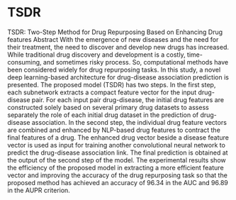 # TSDR

TSDR: Two-Step Method for Drug Repurposing Based on Enhancing Drug features
Abstract
With the emergence of new diseases and the need for their treatment, the need to discover and develop new drugs has increased. While traditional drug discovery and development is a costly, time-consuming, and sometimes risky process. So, computational methods have been considered widely for drug repurposing tasks. In this study, a novel deep learning-based architecture for drug-disease association prediction is presented. The proposed model (TSDR) has two steps. In the first step, each subnetwork extracts a compact feature vector for the input drug-disease pair. For each input pair drug-disease, the initial drug features are constructed solely based on several primary drug datasets to assess separately the role of each initial drug dataset in the prediction of drug-disease association. In the second step, the individual drug feature vectors are combined and enhanced by NLP-based drug features to contract the final features of a drug. The enhanced drug vector beside a disease feature vector is used as input for training another convolutional neural network to predict the drug-disease association link. The final prediction is obtained at the output of the second step of the model. The experimental results show the efficiency of the proposed model in extracting a more efficient feature vector and improving the accuracy of the drug repurposing task so that the proposed method has achieved an accuracy of 96.34 in the AUC and 96.89 in the AUPR criterion.
